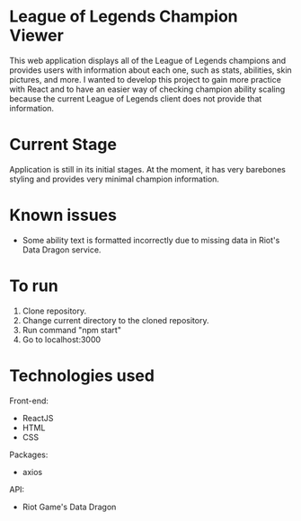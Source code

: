 # League of Legends Champion Viewer
This web application displays all of the League of Legends champions and provides users with information about each one, such as stats, abilities, skin pictures, and more. I wanted to develop this project to gain more practice with React and to have an easier way of checking champion ability scaling because the current League of Legends client does not provide that information.

# Current Stage
Application is still in its initial stages. At the moment, it has very barebones styling and provides very minimal champion information.

# Known issues
- Some ability text is formatted incorrectly due to missing data in Riot's Data Dragon service.

# To run
1. Clone repository.
2. Change current directory to the cloned repository.
3. Run command "npm start"
4. Go to localhost:3000

# Technologies used
Front-end:
- ReactJS
- HTML
- CSS

Packages:
- axios

API:
- Riot Game's Data Dragon

